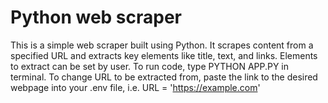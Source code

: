 # Python web scraper
This is a simple web scraper built using Python. It scrapes content from a specified URL and extracts key elements like title, text, and links. Elements to extract can be set by user.
To run code, type PYTHON APP.PY in terminal. To change URL to be extracted from, paste the link to the desired webpage into your .env file, i.e. URL = 'https://example.com'
